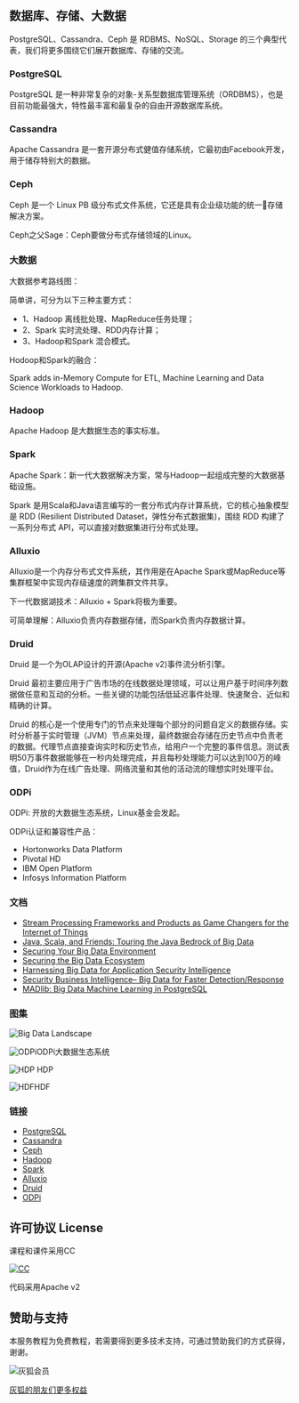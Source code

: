 ## 数据库、存储、大数据
PostgreSQL、Cassandra、Ceph 是 RDBMS、NoSQL、Storage 的三个典型代表，我们将更多围绕它们展开数据库、存储的交流。

### PostgreSQL
PostgreSQL 是一种非常复杂的对象-关系型数据库管理系统（ORDBMS），也是目前功能最强大，特性最丰富和最复杂的自由开源数据库系统。

### Cassandra
Apache Cassandra 是一套开源分布式健值存储系统，它最初由Facebook开发，用于储存特别大的数据。

### Ceph
Ceph 是一个 Linux PB 级分布式文件系统，它还是具有企业级功能的统一存储解决方案。

Ceph之父Sage：Ceph要做分布式存储领域的Linux。

### 大数据
大数据参考路线图：

简单讲，可分为以下三种主要方式：
* 1、Hadoop 离线批处理、MapReduce任务处理；
* 2、Spark 实时流处理、RDD内存计算；
* 3、Hadoop和Spark 混合模式。

Hodoop和Spark的融合：

Spark adds in-Memory Compute for ETL, Machine Learning and Data Science Workloads to Hadoop.

### Hadoop
Apache Hadoop 是大数据生态的事实标准。

### Spark
Apache Spark：新一代大数据解决方案，常与Hadoop一起组成完整的大数据基础设施。

Spark 是用Scala和Java语言编写的一套分布式内存计算系统，它的核心抽象模型是 RDD (Resilient Distributed Dataset，弹性分布式数据集)，围绕 RDD 构建了一系列分布式 API，可以直接对数据集进行分布式处理。


### Alluxio
Alluxio是一个内存分布式文件系统，其作用是在Apache Spark或MapReduce等集群框架中实现内存级速度的跨集群文件共享。

下一代数据湖技术：Alluxio + Spark将极为重要。

可简单理解：Alluxio负责内存数据存储，而Spark负责内存数据计算。

### Druid
Druid 是一个为OLAP设计的开源(Apache v2)事件流分析引擎。

Druid 最初主要应用于广告市场的在线数据处理领域，可以让用户基于时间序列数据做任意和互动的分析。一些关键的功能包括低延迟事件处理、快速聚合、近似和精确的计算。

Druid 的核心是一个使用专门的节点来处理每个部分的问题自定义的数据存储。实时分析基于实时管理（JVM）节点来处理，最终数据会存储在历史节点中负责老的数据。代理节点直接查询实时和历史节点，给用户一个完整的事件信息。测试表明50万事件数据能够在一秒内处理完成，并且每秒处理能力可以达到100万的峰值，Druid作为在线广告处理、网络流量和其他的活动流的理想实时处理平台。

### ODPi
ODPi: 开放的大数据生态系统，Linux基金会发起。

ODPi认证和兼容性产品：
* Hortonworks Data Platform
* Pivotal HD
* IBM Open Platform
* Infosys Information Platform

### 文档
* [Stream Processing Frameworks and Products as Game Changers for the Internet of Things](http://docs.huihoo.com/javaone/2015/CON1534-Stream-Processing-Frameworks-and-Products-as-Game-Changers-for-the-Internet-of-Things.pdf)
* [Java, Scala, and Friends: Touring the Java Bedrock of Big Data](http://docs.huihoo.com/javaone/2015/CON3525-Java-Scala-and-Friends-Touring-the-Java-Bedrock-of-Big-Data.pdf)
* [Securing Your Big Data Environment](http://docs.huihoo.com/blackhat/usa-2015/us-15-Gaddam-Securing-Your-Big-Data-Environment.pdf)
* [Securing the Big Data Ecosystem](http://docs.huihoo.com/rsaconference/usa-2014/stu-t07a-securing-the-big-data-ecosystem.pdf)
* [Harnessing Big Data for Application Security Intelligence](http://docs.huihoo.com/rsaconference/usa-2014/spo3-t08-good-guys-vs-bad-guys-using-big-data-to-counteract-advanced-threats.pdf)
* [Security Business Intelligence– Big Data for Faster Detection/Response](http://docs.huihoo.com/rsaconference/usa-2014/stu-r02b-security-business-intelligence-big-data-for-faster-detection-response.pdf)
* [MADlib: Big Data Machine Learning in PostgreSQL](http://docs.huihoo.com/postgresql/pgcon/2012/MADlib-Big-Data-Machine-Learning-in-PostgreSQL.pdf)

### 图集
![Big Data Landscape](https://wiki.huihoo.com/images/5/5b/Big-Data-Landscape-2018.jpg)

![ODPi](https://wiki.huihoo.com/images/0/0d/ODPi.png)ODPi大数据生态系统

![HDP](https://wiki.huihoo.com/images/3/39/Hortonworks-data-platform.png)
HDP

![HDF](https://wiki.huihoo.com/images/2/28/Hortonworks-HDF-Data-in-Motion-Plaform.png)HDF

### 链接
* [PostgreSQL](http://postgresql.org)
* [Cassandra](http://cassandra.apache.org)
* [Ceph](https://ceph.com/)
* [Hadoop](http://hadoop.apache.org)
* [Spark](http://spark.apache.org/)
* [Alluxio](https://www.alluxio.org/)
* [Druid](http://druid.io/)
* [ODPi](http://www.odpi.org/)

## 许可协议 License

课程和课件采用CC

[![CC](http://wiki.huihoo.com/images/4/4e/CC-BY-SA_3.0-88x31.png)](http://wiki.huihoo.com/wiki/CC-BY-SA_3.0)

代码采用Apache v2

## 赞助与支持
本服务教程为免费教程，若需要得到更多技术支持，可通过赞助我们的方式获得，谢谢。

![灰狐会员](http://wiki.huihoo.com/images/2/25/Zsxq.jpg)

[灰狐的朋友们更多权益](https://wiki.huihoo.com/wiki/%E7%81%B0%E7%8B%90%E4%BC%9A%E5%91%98)
